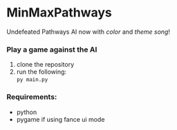 # MinMaxPathways
Undefeated Pathways AI
now with *color* and *theme song*!

### Play a game against the AI
1) clone the repository
2) run the following:  
```py main.py```

### Requirements:
- python
- pygame if using fance ui mode
